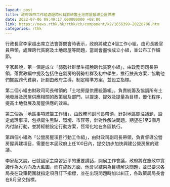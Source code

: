 ```yaml
---
layout: post
title: 政府設四工作組處理跨代貧窮統籌土地房屋督導公屋供應
date: 2022-07-06 09:49:17.000000000 +08:00
link: https://news.rthk.hk/rthk/ch/component/k2/1656399-20220706.htm
categories: rthk
---
```


行政長官李家超出席立法會答問會時表示，政府將成立4個工作小組，由司長級官員帶領，處理跨代貧窮及土地房屋等問題，當局會盡快成立小組，並公布工作細節。

李家超說，第一個是成立「弱勢社群學生擺脫跨代貧窮小組」，由政務司司長帶領，落實政綱中提及包括住在劏房的弱勢社群及初中學生，推行扶貧方案，協助他們擺脫跨代貧窮，計劃由政府主導，制定精準方案，並設立指標。

第二個小組由財政司司長帶領的「土地房屋供應統籌組」，負責統籌及協調所有土地發展及房屋供應相關的政策局及部門，以提速、提效及提量為目標，優化程序，提高土地發展及房屋供應的效率。

第三個為「地區事項統籌工作組」，由政務司副司長帶領，針對地區關注議題，設定處理事項，包括衛生黑點、環境、市容等，針對性解決問題，期望在1至2個月內付諸行動，並將經驗設定行動方案，恆常化地在各區執行。

第四個小組為「公營房屋項目行動工作組」，由財政司副司長帶領，負責督導公營房屋興建項目，需要在本屆政府上任100日內，提交初步加快興建公營房屋的建議。

李家超又說，已就國家主席習近平的重要講話，開展工作會議，政府將在施政中實踐作為大方向及大藍圖。而在施政方面，他會以結果為目標解決問題，並已要求各局長在政策範圍就指定項目訂下指標，並在出現問題時加以糾正，各政策局局長會在8月呈交指標。
